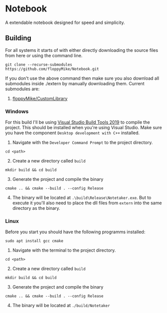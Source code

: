 # Notebook
A extendable notebook designed for speed and simplicity.

## Building
For all systems it starts of with either directly downloading the source files from here or using the command line.
```
git clone --recurse-submodules https://github.com/floppyMike/Notebook.git
```
If you don't use the above command then make sure you also download all submodules inside ./extern by manually downloading them.
Current submodules are:
1. [floppyMike/CustomLibrary](https://github.com/floppyMike/CustomLibrary)

### Windows
For this build I'll be using [Visual Studio Build Tools 2019](https://visualstudio.microsoft.com/downloads/#build-tools-for-visual-studio-2019) to compile the project. This should be installed when you're using Visual Studio.
Make sure you have the component `Desktop development with C++` installed.
1. Navigate with the `Developer Command Prompt` to the project directory.
```
cd <path>
```
2. Create a new directory called `build`
```
mkdir build && cd build
```
3. Generate the project and compile the binary
```
cmake .. && cmake --build . --config Release
```
4. The binary will be located at `.\build\Release\Notetaker.exe`. But to execute it you'll also need to place the dll files from `extern` into the same directory as the binary.

### Linux
Before you start you should have the following programms installed:
```
sudo apt install gcc cmake
```
1. Navigate with the terminal to the project directory.
```
cd <path>
```
2. Create a new directory called `build`
```
mkdir build && cd build
```
3. Generate the project and compile the binary
```
cmake .. && cmake --build . --config Release
```
4. The binary will be located at `./build/Notetaker`

